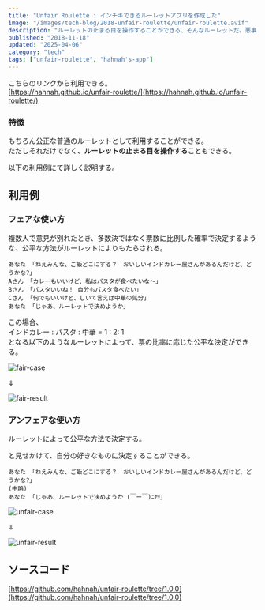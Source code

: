 ```yaml
---
title: "Unfair Roulette : インチキできるルーレットアプリを作成した"
image: "/images/tech-blog/2018-unfair-roulette/unfair-roulette.avif"
description: "ルーレットの止まる目を操作することができる、そんなルーレットだ。悪事や人を傷つけることには使わないこと。"
published: "2018-11-18"
updated: "2025-04-06"
category: "tech"
tags: ["unfair-roulette", "hahnah's-app"]
---
```


こちらのリンクから利用できる。  
[https://hahnah.github.io/unfair-roulette/](https://hahnah.github.io/unfair-roulette/)

### 特徴

もちろん公正な普通のルーレットとして利用することができる。  
ただしそれだけでなく、**ルーレットの止まる目を操作する**こともできる。

以下の利用例にて詳しく説明する。

## 利用例

### フェアな使い方

複数人で意見が別れたとき、多数決ではなく票数に比例した確率で決定するような、公平な方法がルーレットによりもたらされる。

```
あなた 「ねえみんな、ご飯どこにする？　おいしいインドカレー屋さんがあるんだけど、どうかな?」
Aさん 「カレーもいいけど、私はパスタが食べたいな〜」
Bさん 「パスタいいね！ 自分もパスタ食べたい」
Cさん 「何でもいいけど、しいて言えば中華の気分」
あなた 「じゃあ、ルーレットで決めようか」
```

この場合、  
インドカレー : パスタ : 中華 = 1 : 2: 1  
となる以下のようなルーレットによって、票の比率に応じた公平な決定ができる。

![fair-case](/images/tech-blog/2018-unfair-roulette/fair-case.avif)

&dArr;

![fair-result](/images/tech-blog/2018-unfair-roulette/fair-result.avif)

### アンフェアな使い方

ルーレットによって公平な方法で決定する。

と見せかけて、自分の好きなものに決定することができる。

```
あなた 「ねえみんな、ご飯どこにする？　おいしいインドカレー屋さんがあるんだけど、どうかな?」
(中略)
あなた 「じゃあ、ルーレットで決めようか (￣ー￣)ﾆﾔﾘ」
```

![unfair-case](/images/tech-blog/2018-unfair-roulette/unfair-case.avif)

&dArr;

![unfair-result](/images/tech-blog/2018-unfair-roulette/unfair-result.avif)

## ソースコード

[https://github.com/hahnah/unfair-roulette/tree/1.0.0](https://github.com/hahnah/unfair-roulette/tree/1.0.0)
